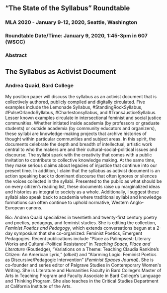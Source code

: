 ## “The State of the Syllabus” Roundtable
### MLA 2020 - January 9-12, 2020, Seattle, Washington  
### Roundtable Date/Time: January 9, 2020, 1:45-3pm in 607 (WSCC)
### Abstract

## The Syllabus as Activist Document
### Andrea Quaid, Bard College

My position paper will discuss the syllabus as an activist document that is collectively authored, publicly compiled and digitally circulated. Five examples include the Lemonade Syllabus, #StandingRockSyllabus, #PulseOrlandoSyllabus, #Charlestonsyllabus, and #TransJusticeSyllabus. Lesser known examples circulate in intersectional feminist and social justice communities. 
	Whether initiated inside academia (by professors or graduate students) or outside academia (by community educators and organizers), these syllabi are knowledge-making projects that archive histories of thought within particular communities and subject areas. In this spirit, the documents celebrate the depth and breadth of intellectual, artistic work central to who the makers  are and their cultural-social-political issues and discourse. The syllabi spark with the creativity that comes with a public invitation to contribute to collective knowledge making. At the same time, they make serious claims about legacies of injustice that continue into our present time. 
	In addition, I claim that the syllabus as activist document is an action speaking back to dominant discourse that often ignores or silences the voices collected in the syllabi. Presented to the public as what should be on every citizen’s reading list, these documents raise up marginalized ideas and histories as integral to society as a whole. Additionally, I suggest these syllabi also speak back to academia where traditional syllabi and knowledge formations can often continue to uphold normative, Western Anglo-European canons. 

Bio:  Andrea Quaid specializes in twentieth and twenty-first century poetry and poetics, pedagogy, and feminist studies. She is editing the collection, *Feminist Poetics and Pedagogy*, which extends conversations begun at a 2-day symposium that she co-organized: Feminist Poetics, Emergent Pedagogies. Recent publications include “Place as Palimpsest: Literary Works and Cultural-Political Resistance” in *Teaching Space, Place and Literature* (Routledge), “Variations on a Theme: Teaching Claudia Rankine’s Citizen: An American Lyric,” (*albeit*) and “Alarming Logic: Feminist Poetics as Discursive/Pedagogic Intervention” (*Feminist Spaces Journal*). She is co-founder and series editor of Palgrave Studies in Contemporary Women's Writing. She is Literature and Humanities Faculty in Bard College’s Master of Arts in Teaching Program and Faculty Associate in Bard College’s Language and Thinking Program. She also teaches in the Critical Studies Department at California Institute of the Arts. 

